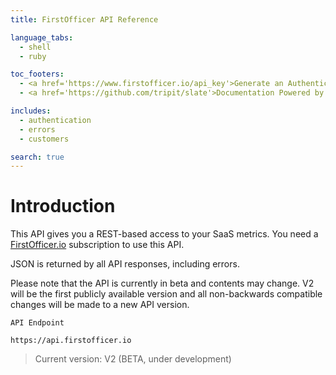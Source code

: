 ```yaml
---
title: FirstOfficer API Reference

language_tabs:
  - shell
  - ruby

toc_footers:
  - <a href='https://www.firstofficer.io/api_key'>Generate an Authentication Key</a>
  - <a href='https://github.com/tripit/slate'>Documentation Powered by Slate</a>

includes:
  - authentication
  - errors
  - customers

search: true
---
```


# Introduction

This API gives you a REST-based access to your SaaS metrics. You need a <a href='https://www.firstofficer.io'>FirstOfficer.io</a> subscription to use this API.

JSON is returned by all API responses, including errors.

 

Please note that the API is currently in beta and contents may change. 
V2 will be the first publicly available version and all non-backwards compatible changes will be made to a new API version.  

```code
API Endpoint

https://api.firstofficer.io
```

> Current version: V2 (BETA, under development)
